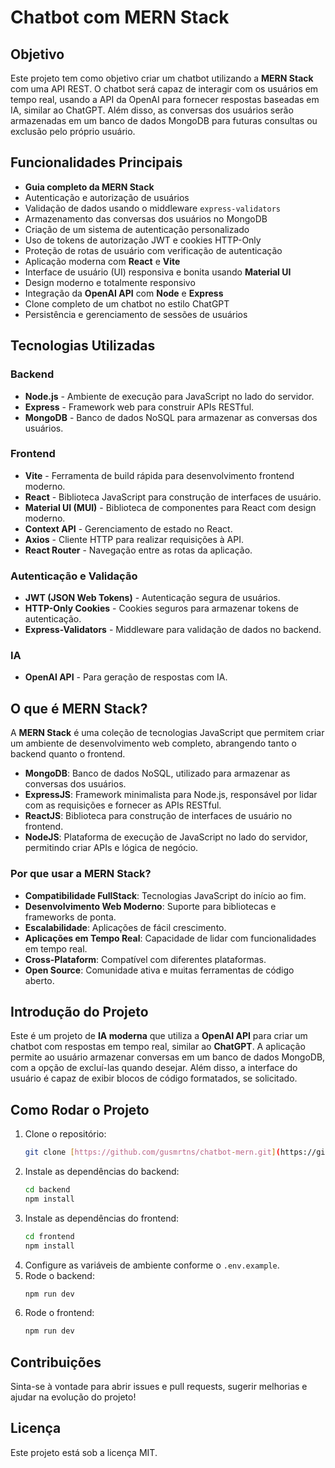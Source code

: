 # Chatbot com MERN Stack

## Objetivo
Este projeto tem como objetivo criar um chatbot utilizando a **MERN Stack** com uma API REST. O chatbot será capaz de interagir com os usuários em tempo real, usando a API da OpenAI para fornecer respostas baseadas em IA, similar ao ChatGPT. Além disso, as conversas dos usuários serão armazenadas em um banco de dados MongoDB para futuras consultas ou exclusão pelo próprio usuário.

## Funcionalidades Principais

- **Guia completo da MERN Stack**
- Autenticação e autorização de usuários
- Validação de dados usando o middleware `express-validators`
- Armazenamento das conversas dos usuários no MongoDB
- Criação de um sistema de autenticação personalizado
- Uso de tokens de autorização JWT e cookies HTTP-Only
- Proteção de rotas de usuário com verificação de autenticação
- Aplicação moderna com **React** e **Vite**
- Interface de usuário (UI) responsiva e bonita usando **Material UI**
- Design moderno e totalmente responsivo
- Integração da **OpenAI API** com **Node** e **Express**
- Clone completo de um chatbot no estilo ChatGPT
- Persistência e gerenciamento de sessões de usuários

## Tecnologias Utilizadas

### Backend
- **Node.js** - Ambiente de execução para JavaScript no lado do servidor.
- **Express** - Framework web para construir APIs RESTful.
- **MongoDB** - Banco de dados NoSQL para armazenar as conversas dos usuários.

### Frontend
- **Vite** - Ferramenta de build rápida para desenvolvimento frontend moderno.
- **React** - Biblioteca JavaScript para construção de interfaces de usuário.
- **Material UI (MUI)** - Biblioteca de componentes para React com design moderno.
- **Context API** - Gerenciamento de estado no React.
- **Axios** - Cliente HTTP para realizar requisições à API.
- **React Router** - Navegação entre as rotas da aplicação.

### Autenticação e Validação
- **JWT (JSON Web Tokens)** - Autenticação segura de usuários.
- **HTTP-Only Cookies** - Cookies seguros para armazenar tokens de autenticação.
- **Express-Validators** - Middleware para validação de dados no backend.

### IA
- **OpenAI API** - Para geração de respostas com IA.

## O que é MERN Stack?

A **MERN Stack** é uma coleção de tecnologias JavaScript que permitem criar um ambiente de desenvolvimento web completo, abrangendo tanto o backend quanto o frontend.

- **MongoDB**: Banco de dados NoSQL, utilizado para armazenar as conversas dos usuários.
- **ExpressJS**: Framework minimalista para Node.js, responsável por lidar com as requisições e fornecer as APIs RESTful.
- **ReactJS**: Biblioteca para construção de interfaces de usuário no frontend.
- **NodeJS**: Plataforma de execução de JavaScript no lado do servidor, permitindo criar APIs e lógica de negócio.

### Por que usar a MERN Stack?

- **Compatibilidade FullStack**: Tecnologias JavaScript do início ao fim.
- **Desenvolvimento Web Moderno**: Suporte para bibliotecas e frameworks de ponta.
- **Escalabilidade**: Aplicações de fácil crescimento.
- **Aplicações em Tempo Real**: Capacidade de lidar com funcionalidades em tempo real.
- **Cross-Plataform**: Compatível com diferentes plataformas.
- **Open Source**: Comunidade ativa e muitas ferramentas de código aberto.

## Introdução do Projeto

Este é um projeto de **IA moderna** que utiliza a **OpenAI API** para criar um chatbot com respostas em tempo real, similar ao **ChatGPT**. A aplicação permite ao usuário armazenar conversas em um banco de dados MongoDB, com a opção de excluí-las quando desejar. Além disso, a interface do usuário é capaz de exibir blocos de código formatados, se solicitado.

## Como Rodar o Projeto

1. Clone o repositório:
    ```bash
    git clone [https://github.com/gusmrtns/chatbot-mern.git](https://github.com/gusmrtns/chatbot-with-MERN-and-openapi.git)
    ```
2. Instale as dependências do backend:
    ```bash
    cd backend
    npm install
    ```
3. Instale as dependências do frontend:
    ```bash
    cd frontend
    npm install
    ```
4. Configure as variáveis de ambiente conforme o `.env.example`.
5. Rode o backend:
    ```bash
    npm run dev
    ```
6. Rode o frontend:
    ```bash
    npm run dev
    ```

## Contribuições

Sinta-se à vontade para abrir issues e pull requests, sugerir melhorias e ajudar na evolução do projeto!

## Licença

Este projeto está sob a licença MIT.
